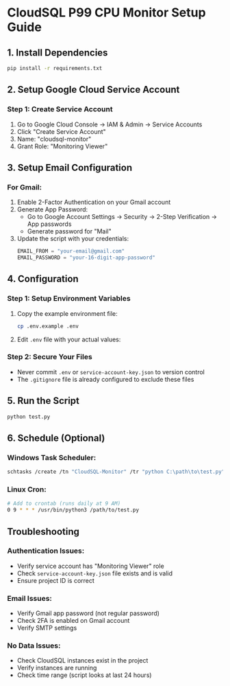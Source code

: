# CloudSQL P99 CPU Monitor Setup Guide

## 1. Install Dependencies
```bash
pip install -r requirements.txt
```

## 2. Setup Google Cloud Service Account

### Step 1: Create Service Account
1. Go to Google Cloud Console → IAM & Admin → Service Accounts
2. Click "Create Service Account"
3. Name: "cloudsql-monitor"
4. Grant Role: "Monitoring Viewer"


## 3. Setup Email Configuration

### For Gmail:
1. Enable 2-Factor Authentication on your Gmail account
2. Generate App Password:
   - Go to Google Account Settings → Security → 2-Step Verification → App passwords
   - Generate password for "Mail"
3. Update the script with your credentials:
   ```python
   EMAIL_FROM = "your-email@gmail.com"
   EMAIL_PASSWORD = "your-16-digit-app-password"
   ```

## 4. Configuration

### Step 1: Setup Environment Variables
1. Copy the example environment file:
   ```bash
   cp .env.example .env
   ```

2. Edit `.env` file with your actual values:

### Step 2: Secure Your Files
- Never commit `.env` or `service-account-key.json` to version control
- The `.gitignore` file is already configured to exclude these files

## 5. Run the Script
```bash
python test.py
```

## 6. Schedule (Optional)

### Windows Task Scheduler:
```bash
schtasks /create /tn "CloudSQL-Monitor" /tr "python C:\path\to\test.py" /sc daily /st 09:00
```

### Linux Cron:
```bash
# Add to crontab (runs daily at 9 AM)
0 9 * * * /usr/bin/python3 /path/to/test.py
```

## Troubleshooting

### Authentication Issues:
- Verify service account has "Monitoring Viewer" role
- Check `service-account-key.json` file exists and is valid
- Ensure project ID is correct

### Email Issues:
- Verify Gmail app password (not regular password)
- Check 2FA is enabled on Gmail account
- Verify SMTP settings

### No Data Issues:
- Check CloudSQL instances exist in the project
- Verify instances are running
- Check time range (script looks at last 24 hours)